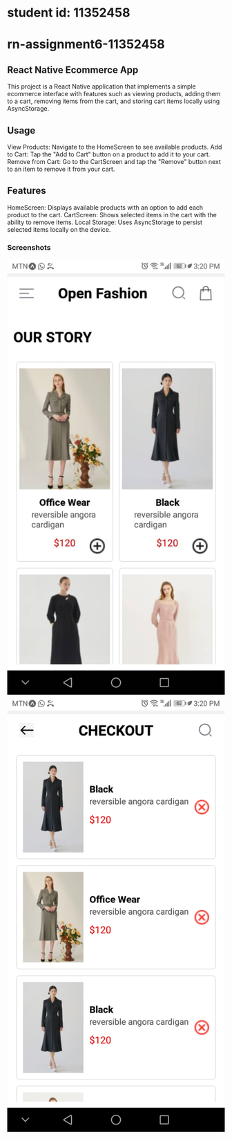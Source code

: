 # student id: 11352458
# rn-assignment6-11352458
## React Native Ecommerce App

This project is a React Native application that implements a simple ecommerce interface with features such as viewing products, adding them to a cart, removing items from the cart, and storing cart items locally using AsyncStorage.

## Usage
View Products: Navigate to the HomeScreen to see available products.
Add to Cart: Tap the "Add to Cart" button on a product to add it to your cart.
Remove from Cart: Go to the CartScreen and tap the "Remove" button next to an item to remove it from your cart.

## Features
HomeScreen: Displays available products with an option to add each product to the cart.
CartScreen: Shows selected items in the cart with the ability to remove items.
Local Storage: Uses AsyncStorage to persist selected items locally on the device.

### Screenshots

![HomeScreen](assets/home_screen.jpg)
![CartScreen](assets/cart_screen.jpg)
